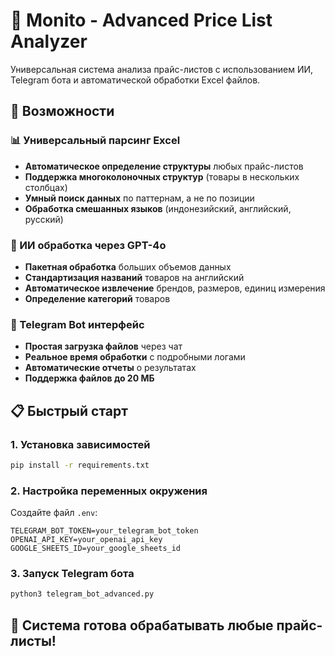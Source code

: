 # 🤖 Monito - Advanced Price List Analyzer

Универсальная система анализа прайс-листов с использованием ИИ, Telegram бота и автоматической обработки Excel файлов.

## 🚀 Возможности

### 📊 Универсальный парсинг Excel
- **Автоматическое определение структуры** любых прайс-листов
- **Поддержка многоколоночных структур** (товары в нескольких столбцах)
- **Умный поиск данных** по паттернам, а не по позиции
- **Обработка смешанных языков** (индонезийский, английский, русский)

### 🤖 ИИ обработка через GPT-4o
- **Пакетная обработка** больших объемов данных
- **Стандартизация названий** товаров на английский
- **Автоматическое извлечение** брендов, размеров, единиц измерения
- **Определение категорий** товаров

### 📱 Telegram Bot интерфейс
- **Простая загрузка файлов** через чат
- **Реальное время обработки** с подробными логами
- **Автоматические отчеты** о результатах
- **Поддержка файлов до 20 МБ**

## 📋 Быстрый старт

### 1. Установка зависимостей
```bash
pip install -r requirements.txt
```

### 2. Настройка переменных окружения
Создайте файл `.env`:
```env
TELEGRAM_BOT_TOKEN=your_telegram_bot_token
OPENAI_API_KEY=your_openai_api_key
GOOGLE_SHEETS_ID=your_google_sheets_id
```

### 3. Запуск Telegram бота
```bash
python3 telegram_bot_advanced.py
```

## 🎯 Система готова обрабатывать любые прайс-листы!